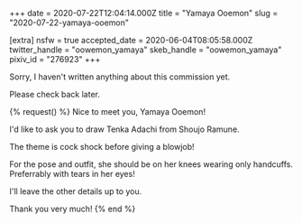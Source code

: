 +++
date = 2020-07-22T12:04:14.000Z
title = "Yamaya Ooemon"
slug = "2020-07-22-yamaya-ooemon"

[extra]
nsfw = true
accepted_date = 2020-06-04T08:05:58.000Z
twitter_handle = "oowemon_yamaya"
skeb_handle = "oowemon_yamaya"
pixiv_id = "276923"
+++

Sorry, I haven't written anything about this commission yet.

Please check back later.

{% request() %}
Nice to meet you, Yamaya Ooemon!

I'd like to ask you to draw Tenka Adachi from Shoujo Ramune.

The theme is cock shock before giving a blowjob!

For the pose and outfit, she should be on her knees wearing only handcuffs. Preferrably with tears in her eyes!

I'll leave the other details up to you.

Thank you very much!
{% end %}